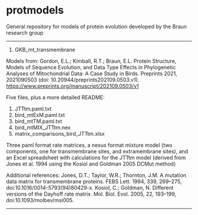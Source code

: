 # protmodels
General repository for models of protein evolution developed by the Braun research group

------------------------------------------------------------
1) GKB_mt_transmembrane

Models from:
Gordon, E.L.; Kimball, R.T.; Braun, E.L. Protein Structure, Models of Sequence Evolution, and Data Type Effects in Phylogenetic Analyses of Mitochondrial Data: A Case Study in Birds. Preprints 2021, 2021090503 (doi: 10.20944/preprints202109.0503.v1). https://www.preprints.org/manuscript/202109.0503/v1

Five files, plus a more detailed README:
  1) JTTtm.paml.txt
  2) bird_mtExM.paml.txt
  3) bird_mtTM.paml.txt
  4) bird_mtMIX_JTTtm.nex
  5) matrix_comparisons_bird_JTTtm.xlsx

Three paml format rate matrices, a nexus format mixture model (two components, one for transmembrane sites, and extramembrane sites), and an Excel spreadsheet with calculations for the JTTtm model (derived from Jones et al. 1994 using the Kosiol and Goldman 2005 DCMut method)

Additional references:
Jones, D.T.; Taylor, W.R.; Thornton, J.M. A mutation data matrix for transmembrane proteins. FEBS Lett. 1994, 339, 269–275, doi:10.1016/0014-5793(94)80429-x.
Kosiol, C.; Goldman, N. Different versions of the Dayhoff rate matrix. Mol. Biol. Evol. 2005, 22, 193–199, doi:10.1093/molbev/msi005.

------------------------------------------------------------

